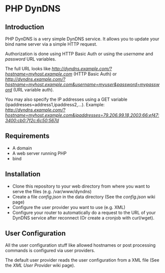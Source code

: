 # PHP DynDNS

## Introduction

PHP DynDNS is a very simple DynDNS service. It allows you to update your bind name server via a simple HTTP request.

Authorization is done using HTTP Basic Auth or using the *username* and *password* URL variables.

The full URL looks like *http://dyndns.example.com/?hostname=myhost.example.com* (HTTP Basic Auth) or *http://dyndns.example.com/?hostname=myhost.example.com&username=myuser&password=mypassword* (URL variable auth).

You may also specify the IP addresses using a GET variable (ipaddresses=address1,ipaddress2,...). Example: *http://dyndns.example.com/?hostname=myhost.example.com&ipaddresses=79.206.99.18,2003:66:ef47:3400:cb0:7f2c:6c50:567d*

## Requirements

   * A domain
   * A web server running PHP
   * bind

## Installation

   * Clone this repository to your web directory from where you want to serve the files (e.g. /var/www/dyndns)
   * Create a file *config.json* in the data directory (See the *config.json* wiki page)
   * Configure the user provider you want to use (e.g. XML)
   * Configure your router to automatically do a request to the URL of your DynDNS service after reconnect (Or create a cronjob with curl/wget).

## User Configuration

All the user configuration stuff like allowed hostnames or post processing commands is configured via user providers.

The default user provider reads the user configuration from a XML file (See the *XML User Provider* wiki page).
